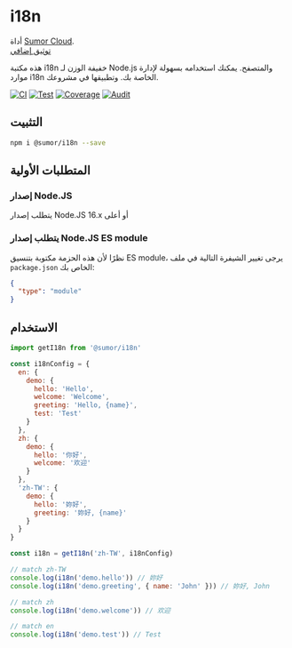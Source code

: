 # i18n

أداة [Sumor Cloud](https://sumor.cloud).  
[توثيق إضافي](https://sumor.cloud)

هذه مكتبة i18n خفيفة الوزن لـ Node.js والمتصفح.
يمكنك استخدامه بسهولة لإدارة موارد i18n الخاصة بك.
وتطبيقها في مشروعك.

[![CI](https://github.com/sumor-cloud/i18n/actions/workflows/ci.yml/badge.svg)](https://github.com/sumor-cloud/i18n/actions/workflows/ci.yml)
[![Test](https://github.com/sumor-cloud/i18n/actions/workflows/ut.yml/badge.svg)](https://github.com/sumor-cloud/i18n/actions/workflows/ut.yml)
[![Coverage](https://github.com/sumor-cloud/i18n/actions/workflows/coverage.yml/badge.svg)](https://github.com/sumor-cloud/i18n/actions/workflows/coverage.yml)
[![Audit](https://github.com/sumor-cloud/i18n/actions/workflows/audit.yml/badge.svg)](https://github.com/sumor-cloud/i18n/actions/workflows/audit.yml)

## التثبيت

```bash
npm i @sumor/i18n --save
```

## المتطلبات الأولية

### إصدار Node.JS

يتطلب إصدار Node.JS 16.x أو أعلى

### يتطلب إصدار Node.JS ES module

نظرًا لأن هذه الحزمة مكتوبة بتنسيق ES module،
يرجى تغيير الشيفرة التالية في ملف `package.json` الخاص بك:

```json
{
  "type": "module"
}
```

## الاستخدام

```javascript
import getI18n from '@sumor/i18n'

const i18nConfig = {
  en: {
    demo: {
      hello: 'Hello',
      welcome: 'Welcome',
      greeting: 'Hello, {name}',
      test: 'Test'
    }
  },
  zh: {
    demo: {
      hello: '你好',
      welcome: '欢迎'
    }
  },
  'zh-TW': {
    demo: {
      hello: '妳好',
      greeting: '妳好, {name}'
    }
  }
}

const i18n = getI18n('zh-TW', i18nConfig)

// match zh-TW
console.log(i18n('demo.hello')) // 妳好
console.log(i18n('demo.greeting', { name: 'John' })) // 妳好, John

// match zh
console.log(i18n('demo.welcome')) // 欢迎

// match en
console.log(i18n('demo.test')) // Test
```
